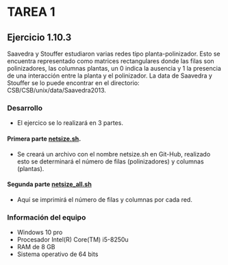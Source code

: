 # TAREA 1
## Ejercicio 1.10.3
Saavedra y Stouffer estudiaron varias redes tipo planta-polinizador.
Esto se encuentra representado como matrices rectangulares donde las filas son polinizadores, las columnas plantas, un 0 indica la ausencia y 1 la presencia de una interacción entre la planta y el polinizador.
La data de Saavedra y Stouffer se lo puede encontrar en el directorio: CSB/CSB/unix/data/Saavedra2013.
### Desarrollo
- El ejercico se lo realizará en 3 partes.
#### Primera parte [netsize.sh](https://github.com/RicardoMorales2001/Bioinfo_g1/new/main/Tarea%201).
- Se creará un archivo con el nombre netsize.sh en Git-Hub, realizado esto se determinará el número de filas (polinizadores) y columnas (plantas).
#### Segunda parte [netsize_all.sh](https://github.com/RicardoMorales2001/Bioinfo_g1/blob/main/netsize_all.sh)
- Aquí se imprimirá el número de filas y columnas por cada red.
### Información del equipo
- Windows 10 pro
- Procesador Intel(R) Core(TM) i5-8250u
- RAM de 8 GB
- Sistema operativo de 64 bits
